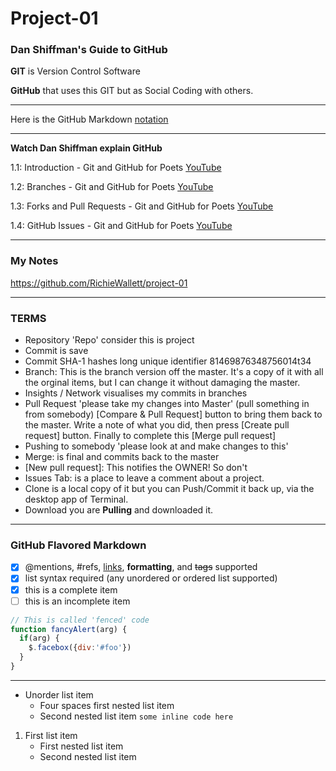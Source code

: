 # Project-01

### Dan Shiffman's Guide to GitHub

**GIT** is Version Control Software

**GitHub** that uses this GIT but as Social Coding with others.

---

Here is the GitHub Markdown [notation](https://help.github.com/en/articles/basic-writing-and-formatting-syntax)

---

**Watch Dan Shiffman explain GitHub**

1.1: Introduction - Git and GitHub for Poets [YouTube](t.ly/qNx3J)

1.2: Branches - Git and GitHub for Poets [YouTube](t.ly/qNx3J)

1.3: Forks and Pull Requests - Git and GitHub for Poets [YouTube](t.ly/PBvz8)

1.4: GitHub Issues - Git and GitHub for Poets [YouTube](t.ly/65Rrx)

---

### My Notes
https://github.com/RichieWallett/project-01

---

### TERMS

* Repository 'Repo' consider this is project
* Commit is save
* Commit SHA-1 hashes long unique identifier 81469876348756014t34
* Branch: This is the branch version off the master. It's a copy of it with all the orginal items, but I can change it without damaging the master.
* Insights / Network visualises my commits in branches
* Pull Request 'please take my changes into Master' (pull something in from somebody) [Compare & Pull Request] button to bring them back to the master. Write a note of what you did, then press [Create pull request] button. Finally to complete this [Merge pull request]
* Pushing to somebody 'please look at and make changes to this'
* Merge: is final and commits back to the master
* [New pull request]: This notifies the OWNER! So don't
* Issues Tab: is a place to leave a comment about a project.
* Clone is a local copy of it but you can Push/Commit it back up, via the desktop app of Terminal.
* Download you are **Pulling** and downloaded it.

---

### GitHub Flavored Markdown

- [x] @mentions, #refs, [links](), **formatting**, and <del>tags</del> supported
- [x] list syntax required (any unordered or ordered list supported)
- [x] this is a complete item
- [ ] this is an incomplete item

```javascript
// This is called 'fenced' code
function fancyAlert(arg) {
  if(arg) {
    $.facebox({div:'#foo'})
  }
}
```
---

* Unorder list item
    - Four spaces first nested list item
    - Second nested list item `some inline code here`

1. First list item
    - First nested list item
    - Second nested list item


